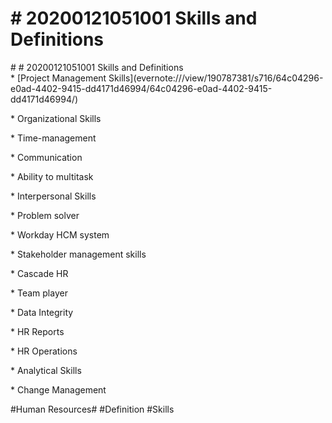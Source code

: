 # \# 20200121051001 Skills and Definitions

\# \# 20200121051001 Skills and Definitions\
\* \[Project Management Skills\](evernote:///view/190787381/s716/64c04296-e0ad-4402-9415-dd4171d46994/64c04296-e0ad-4402-9415-dd4171d46994/)

\* Organizational Skills

\* Time-management

\* Communication

\* Ability to multitask

\* Interpersonal Skills

\* Problem solver

\* Workday HCM system

\* Stakeholder management skills

\* Cascade HR

\* Team player

\* Data Integrity

\* HR Reports

\* HR Operations

\* Analytical Skills

\* Change Management

\#Human Resources\# \#Definition \#Skills
